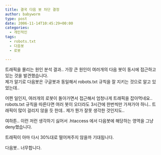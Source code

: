 ```yaml
---
title: 결국 다음 봇 차단 결정
author: babyworm
type: post
date: 2006-11-14T10:45:29+00:00
categories:
  - 개인적인
tags:
  - robots.txt
  - 다음봇
  - 로봇

---
```

트래픽을 몰리는 원인 분석 결과.. 가장 큰 원인이 여러개의 다음 봇이 동시에 접근하고 있는 것을 발견했습니다.  
제가 알기로 다음봇은 구글봇과 동일해서 robots.txt 규칙을 잘 지키는 것으로 알고 있었는데.. 

어쩐 일인지, 여러개의 로봇이 돌아가면서 접근해서 엄청나게 트래픽을 잡아먹네요..  
robots.txt 규칙을 따른다면 여러 봇이 오더라도 3시간에 한번씩만 가져가야 하니.. 트래픽이 많이 걸리지 않을 듯 한데.. 제가 뭔가 잘못 생각한 것인지도..

여하튼.. 이런 저런 생각하기 싫어서 .htaccess 에서 다음봇에 해당하는 영역을 그냥 deny했습니다. 

트래픽이 아마 다시 30%대로 떨어져주지 않을까 기대됩니다. 

다음봇.. 너무합니다.